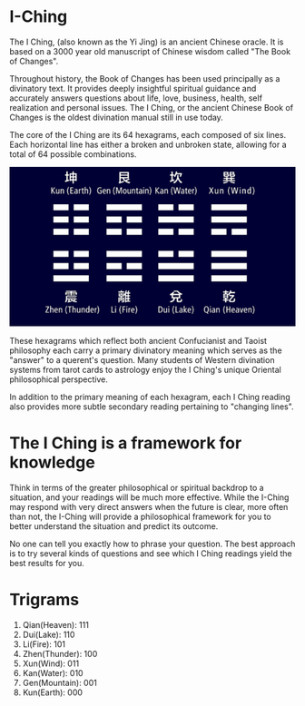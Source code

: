# I-Ching

The I Ching, (also known as the Yi Jing) is an ancient Chinese oracle. It is based on a 3000 year old manuscript of Chinese wisdom called "The Book of Changes".

Throughout history, the Book of Changes has been used principally as a divinatory text. It provides deeply insightful spiritual guidance and accurately answers questions about life, love, business, health, self realization and personal issues. The I Ching, or the ancient Chinese Book of Changes is the oldest divination manual still in use today.

The core of the I Ching are its 64 hexagrams, each composed of six lines. Each horizontal line has either a broken and unbroken state, allowing for a total of 64 possible combinations.

![- Eight I Ching hexagrams shown. There are 64 in total. -](docs/hexagram/iching-hexagrams.png)

These hexagrams which reflect both ancient Confucianist and Taoist philosophy each carry a primary divinatory meaning which serves as the "answer" to a querent's question. Many students of Western divination systems from tarot cards to astrology enjoy the I Ching's unique Oriental philosophical perspective.

In addition to the primary meaning of each hexagram, each I Ching reading also provides more subtle secondary reading pertaining to "changing lines".

# The I Ching is a framework for knowledge

Think in terms of the greater philosophical or spiritual backdrop to a situation, and your readings will be much more effective. While the I-Ching may respond with very direct answers when the future is clear, more often than not, the I-Ching will provide a philosophical framework for you to better understand the situation and predict its outcome.

No one can tell you exactly how to phrase your question. The best approach is to try several kinds of questions and see which I Ching readings yield the best results for you.

# Trigrams

1. Qian(Heaven): 111
2. Dui(Lake): 110
3. Li(Fire): 101
4. Zhen(Thunder): 100
5. Xun(Wind): 011
6. Kan(Water): 010
7. Gen(Mountain): 001
8. Kun(Earth): 000